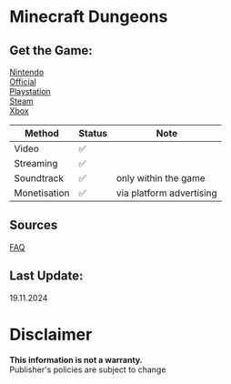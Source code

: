 # Minecraft Dungeons

## Get the Game:
[Nintendo](https://www.nintendo.com/games/detail/minecraft-dungeons-switch/)  
[Official](https://www.minecraft.net/)  
[Playstation](https://store.playstation.com/en-us/product/UP4433-CUSA18779_00-DUNGEONSPS400000)  
[Steam](https://store.steampowered.com/app/1672970/)  
[Xbox](https://www.microsoft.com/p/minecraft-dungeons/9N8NJ74FZTG9)  

|**Method**|**Status**|**Note**|
|---|---|---|
|Video|✅||
|Streaming|✅||
|Soundtrack|✅|only within the game|
|Monetisation|✅|via platform advertising|

## Sources
[FAQ](https://help.minecraft.net/hc/en-us/articles/21984449056781)  

## Last Update:
19.11.2024

# Disclaimer
**This information is not a warranty.**  
Publisher's policies are subject to change
